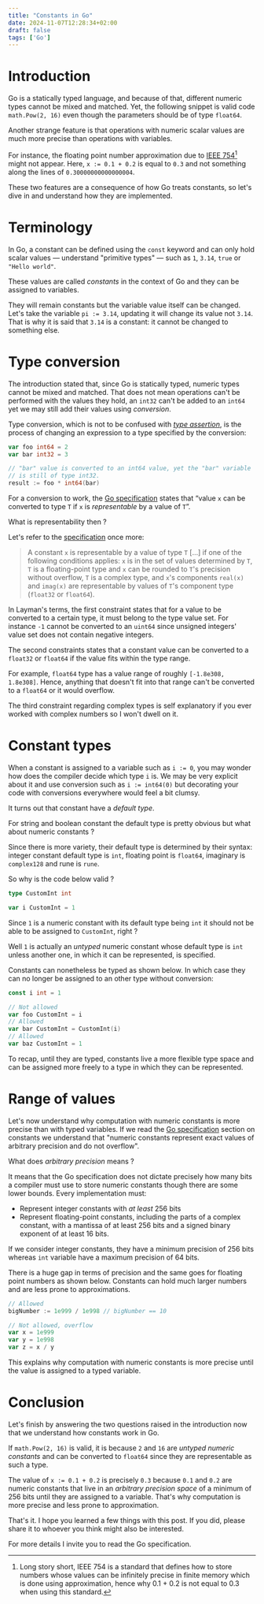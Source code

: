 ```yaml
---
title: "Constants in Go"
date: 2024-11-07T12:28:34+02:00
draft: false
tags: ['Go']
---
```

# Introduction
<!--start-summary-->

Go is a statically typed language, and because of that, different numeric types cannot be mixed and matched. Yet, the following snippet is valid code  `math.Pow(2, 16)` even though the parameters should be of type `float64`.

Another strange feature is that operations with numeric scalar values are much more precise than operations with variables. 

For instance, the floating point number approximation due to [IEEE 754](https://en.wikipedia.org/wiki/IEEE_754)[^1] might not appear. Here, `x := 0.1 + 0.2` is equal to `0.3` and not something along the lines of `0.30000000000000004`. 

These two features are a consequence of how Go treats constants, so let's dive in and understand how they are implemented.

# Terminology

In Go, a constant can be defined using the `const` keyword and can only hold scalar values — understand "primitive types" — such as `1`, `3.14`, `true` or `"Hello world"`. 

These values are called *constants* in the context of Go and they can be assigned to variables. 

They will remain constants but the variable value itself can be changed. Let's take the variable `pi := 3.14`, updating it will change its value not `3.14`. That is why it is said that `3.14` is a constant: it cannot be changed to something else.

# Type conversion

The introduction stated that, since Go is statically typed, numeric types cannot be mixed and matched. That does not mean operations can't be performed with the values they hold, an `int32` can't be added to an `int64` yet we may still add their values using *conversion*. 

Type conversion, which is not to be confused with *[type assertion](https://go.dev/ref/spec#Type_assertions)*, is the process of changing an expression to a type specified by the conversion:

```go
var foo int64 = 2
var bar int32 = 3

// "bar" value is converted to an int64 value, yet the "bar" variable
// is still of type int32.
result := foo * int64(bar)
```

For a conversion to work, the [Go specification](https://go.dev/ref/spec#Conversions) states that “value `x` can be converted to type `T` if `x` is *representable* by a value of `T`”. 

What is representability then ?  

Let's refer to the [specification](https://go.dev/ref/spec#Representability) once more: 

> A constant `x` is representable by a value of type `T` [...] if one of the following conditions applies: `x` is in the set of values determined by `T`, `T` is a floating-point type and `x` can be rounded to `T`'s precision without overflow, `T` is a complex type, and `x`'s components `real(x)` and `imag(x)` are representable by values of `T`'s component type (`float32` or `float64`).

In Layman's terms, the first constraint states that for a value to be converted to a certain type, it must belong to the type value set. For instance `-1` cannot be converted to an `uint64` since unsigned integers' value set does not contain negative integers. 

The second constraints states that a constant value can be converted to a `float32` or `float64` if the value fits within the type range. 

For example, `float64` type has a value range of roughly `[-1.8e308, 1.8e308]`. Hence, anything that doesn't fit into that range can't be converted to a `float64` or it would overflow. 

The third constraint regarding complex types is self explanatory if you ever worked with complex numbers so I won't dwell on it.

# Constant types

When a constant is assigned to a variable such as `i := 0`, you may wonder how does the compiler decide which type `i` is. We may be very explicit about it and use conversion such as `i := int64(0)` but decorating your code with conversions everywhere would feel a bit clumsy.

It turns out that constant have a *default type*.

For string and boolean constant the default type is pretty obvious but what about numeric constants ? 

Since there is more variety, their default type is determined by their syntax: integer constant default type is `int`, floating point is `float64`, imaginary is `complex128` and rune is `rune`.

So why is the code below valid ? 
```go
type CustomInt int

var i CustomInt = 1
```
Since `1` is a numeric constant with its default type being `int` it should not be able to be assigned to `CustomInt`, right ?

Well `1` is actually an *untyped* numeric constant whose default type is `int` unless another one, in which it can be represented, is specified.

Constants can nonetheless be typed as shown below. In which case they can no longer be assigned to an other type without conversion:

```go
const i int = 1

// Not allowed
var foo CustomInt = i
// Allowed
var bar CustomInt = CustomInt(i)
// Allowed
var baz CustomInt = 1
```

To recap, until they are typed, constants live a more flexible type space and can be assigned more freely to a type in which they can be represented.

# Range of values

Let's now understand why computation with numeric constants is more precise than with typed variables. If we read the [Go specification](https://go.dev/ref/spec#Constants) section on constants we understand that "numeric constants represent exact values of arbitrary precision and do not overflow". 

What does *arbitrary precision* means ? 

It means that the Go specification does not dictate precisely how many bits a compiler must use to store numeric constants though there are some lower bounds. Every implementation must:

- Represent integer constants with *at least* 256 bits
- Represent floating-point constants, including the parts of a complex constant, with a mantissa of at least 256 bits and a signed binary exponent of at least 16 bits.

If we consider integer constants, they have a minimum precision of 256 bits whereas `int` variable have a maximum precision of 64 bits. 

There is a huge gap in terms of precision and the same goes for floating point numbers as shown below. Constants can hold much larger numbers and are less prone to approximations.

```go
// Allowed
bigNumber := 1e999 / 1e998 // bigNumber == 10

// Not allowed, overflow
var x = 1e999
var y = 1e998
var z = x / y
```

This explains why computation with numeric constants is more precise until the value is assigned to a typed variable.

# Conclusion

Let's finish by answering the two questions raised in the introduction now that we understand how constants work in Go.

If `math.Pow(2, 16)` is valid, it is because `2` and `16` are *untyped numeric constants* and can be converted to `float64` since they are representable as such a type.

The value of `x := 0.1 + 0.2` is precisely `0.3` because `0.1` and `0.2` are numeric constants that live in an *arbitrary precision space* of a minimum of 256 bits until they are assigned to a variable. That's why computation is more precise and less prone to approximation.

That's it. I hope you learned a few things with this post. If you did, please share it to whoever you think might also be interested. 

For more details I invite you to read the Go specification.


[^1]: Long story short, IEEE 754 is a standard that defines how to store numbers whose values can be infinitely precise in finite memory which is done using approximation, hence why 0.1 + 0.2 is not equal to 0.3 when using this standard.
